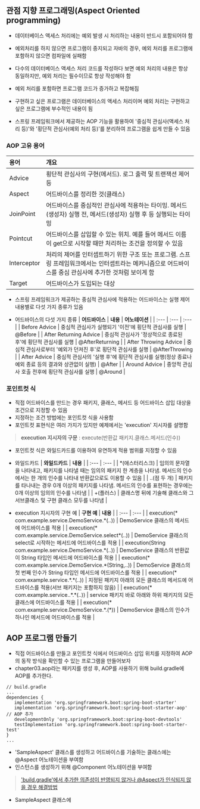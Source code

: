 ## 관점 지향 프로그래밍(Aspect Oriented programming)
- 데이터베이스 액세스 처리에는 예외 발생 시 처리하는 내용이 반드시 포함되어야 함
- 예외처리를 하지 않으면 프로그램이 중지되고 자바의 경우, 예외 처리를 프로그램에 포함하지 않으면 컴파일에 실패함

- 다수의 데이터베이스 액세스 처리 코드를 작성하다 보면 예외 처리의 내용은 항상 동일하지만, 예외 처리는 필수이므로 항상 작성해야 함
- 예외 처리를 포함하면 프로그램 코드가 증가하고 복잡해짐
- 구현하고 싶은 프로그램은 데이터베이스의 액세스 처리이며 예외 처리는 구현하고 싶은 프로그램에 부수적인 내용이 됨

- 스프링 프레임워크에서 제공하는 AOP 기능을 활용하여 '중심적 관심사(액세스 처리 등)'와 '횡단적 관심사(예외 처리 등)'를 분리하여 프로그램을 쉽게 만들 수 있음

### AOP 고유 용어
| **용어** | **개요** |
| :--- | :--- |
| Advice | 횡단적 관심사의 구현(메서드). 로그 출력 및 트랜잭션 제어 등 |
| Aspect | 어드바이스를 정리한 것(클래스) |
| JoinPoint | 어드바이스를 중심적인 관심사에 적용하는 타이밍. 메서드(생성자) 실행 전, 메서드(생성자) 실행 후 등 실행되는 타이밍 |
| Pointcut | 어드바이스를 삽입할 수 있는 위치. 예를 들어 메서드 이름이 get으로 시작할 때만 처리하는 조건을 정의할 수 있음 |
| Interceptor | 처리의 제어를 인터셉트하기 위한 구조 또는 프로그램. 스프링 프레임워크에서는 인터셉트라는 메커니즘으로 어드바이스를 중심 관심사에 추가한 것처럼 보이게 함 |
| Target | 어드바이스가 도입되는 대상 |

- 스프링 프레임워크가 제공하는 중심적 관심사에 적용하는 어드바이스는 실행 제어 내용별로 다섯 가지 종류가 있음

- 어드바이스의 다섯 가지 종류
| **어드바이스** | **내용** | **어노테이션** |
| :--- | :--- | :--- |
| Before Advice | 중심적 관심사가 실행되기 '이전'에 횡단적 관심사를 실행 | @Before |
| After Returning Advice | 중심적 관심사가 '정상적으로 종료된 후'에 횡단적 관심사를 실행 | @AfterReturning |
| After Throwing Advice | 중심적 관심사로부터 '예외가 던져진 후'로 횡단적 관심사를 실행 | @AfterThrowing |
| After Advice | 중심적 관심사의 '실행 후'에 횡단적 관심사를 실행(정상 종료나 예외 종료 등의 결과와 상관없이 실행) | @After |
| Around Advice | 중앙적 관심사 호출 전후에 횡단적 관심사를 실행 | @Around |

### 포인트컷 식
- 직접 어드바이스를 만드는 경우 패키지, 클래스, 메서드 등 어드바이스 삽입 대상을 조건으로 지정할 수 있음
- 지정하는 조건 방법에는 포인트컷 식을 사용함
- 포인트컷 표현식은 여러 가지가 있지만 예제에서는 'execution' 지시자를 설명함

>**execution 지시자의 구문**
>: execute(반환값 패키지.클래스.메서드(인수))

- 포인트컷 식은 와일드카드를 이용하여 유연하게 적용 범위를 지정할 수 있음

- 와일드카드
| **와일드카드** | **내용** |
| :--- | :--- |
| \*(애스터리스크) | 임의의 문자열을 나타내고, 패키지를 나타낼 때는 임의의 패키지 한 계층을 나타냄. 메서드의 인수에서는 한 개의 인수를 나타내 반환값으로도 이용할 수 있음 |
| ..(점 두 개) | 패키지를 타나내는 경우 0개 이상의 패키지를 나타냄. 메서드의 인수를 표현하는 경우에는 0개 이상의 임의의 인수를 나타냄 |
| +(플러스) | 클래스명 뒤에 기술해 클래스와 그 서브클래스 및 구현 클래스 모두를 나타냄 |

- execution 지시자의 구현 예
| **구현 예** | **내용** |
| :--- | :--- |
| execution(\* com.example.service.DemoService.\*(..)) | DemoService 클래스의 메서드에 어드바이스를 적용 |
| execution(\* com.example.service.DemoService.select\*(..)) | DemoService 클래스의 select로 시작하는 메서드에 어드바이스를 적용 |
| execution(String com.example.service.DemoService.\*(..)) | DemoService 클래스의 반환값이 String 타입인 메서드에 어드바이스를 적용 |
| execution(\* com.example.service.DemoService.\*(String,..)) | DemoService 클래스의 첫 번째 인수가 String 타입인 메서드에 어드바이스를 적용 |
| execution(\* com.example.service.\*.\*(..)) | 지정된 패키지 아래의 모든 클래스의 메서드에 어드바이스를 적용(서브 패키지는 포함하지 않음) |
| execution(\* com.example.service..\*.\*(..)) | service 패키지 바로 아래와 하위 패키지의 모든 클래스에 어드바이스를 적용 |
| execution(\* com.example.service.DemoService.\*.(\*)) | DemoService 클래스의 인수가 하나인 메서드에 어드바이스를 적용 |

## AOP 프로그램 만들기
- 직접 어드바이스를 만들고 포인트컷 식에서 어드바이스 삽입 위치를 지정하여 AOP의 동작 방식을 확인할 수 있는 프로그램을 만들어보자
- chapter03.aop라는 패키지를 생성 후, AOP를 사용하기 위해 build.gradle에 AOP를 추가한다.
```build
// build.gradle
...
dependencies {  
   implementation 'org.springframework.boot:spring-boot-starter'  
   implementation 'org.springframework.boot:spring-boot-starter-aop' // AOP 추가  
   developmentOnly 'org.springframework.boot:spring-boot-devtools'  
   testImplementation 'org.springframework.boot:spring-boot-starter-test'  
}
...
```

- 'SampleAspect' 클래스를 생성하고 어드바이스를 기술하는 클래스에는 @Aspect 어노테이션을 부여함
- 인스턴스를 생성하기 위해 @Component 어노테이션을 부여함
>['build.gradle'에서 추가한 의존성이 반영되지 않거나 @Aspect가 인식되지 않을 경우 해결방법](./build.gradle_오류_해결.md)

- SampleAspect 클래스에